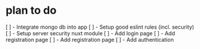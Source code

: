 # plan to do

[ ] - Integrate mongo db into app
[ ] - Setup good eslint rules (incl. security)
[ ] - Setup server security nuxt module
[ ] - Add login page
[ ] - Add registration page
[ ] - Add registration page
[ ] - Add authentication